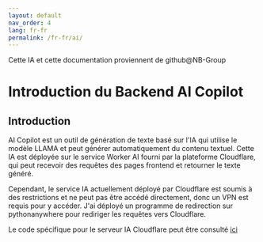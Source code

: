 ```yaml
---
layout: default
nav_order: 4
lang: fr-fr
permalink: /fr-fr/ai/
---
```


Cette IA et cette documentation proviennent de github@NB-Group
# Introduction du Backend AI Copilot
## Introduction
AI Copilot est un outil de génération de texte basé sur l'IA qui utilise le modèle LLAMA et peut générer automatiquement du contenu textuel.
Cette IA est déployée sur le service Worker AI fourni par la plateforme Cloudflare, qui peut recevoir des requêtes des pages frontend et retourner le texte généré.

Cependant, le service IA actuellement déployé par Cloudflare est soumis à des restrictions et ne peut pas être accédé directement, donc un VPN est requis pour y accéder.
J'ai déployé un programme de redirection sur pythonanywhere pour rediriger les requêtes vers Cloudflare.

Le code spécifique pour le serveur IA Cloudflare peut être consulté [ici](https://github.com/tjy-gitnub/win12/blob/main/scripts/AI%20Copilot%20service/Cloudflare%20AI.js)
